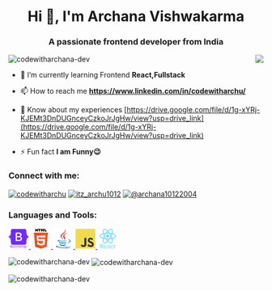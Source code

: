 <h1 align="center">Hi 👋, I'm Archana Vishwakarma</h1>
<h3 align="center">A passionate frontend developer from India</h3>
<img align="right"src="https://user-images.githubusercontent.com/55389276/140866485-8fb1c876-9a8f-4d6a-98dc-08c4981eaf70.gif">

<p align="left"> <img src="https://komarev.com/ghpvc/?username=codewitharchana-dev&label=Profile%20views&color=0e75b6&style=flat" alt="codewitharchana-dev" /> </p>

- 🌱 I’m currently learning Frontend **React,Fullstack**

- 📫 How to reach me **https://www.linkedin.com/in/codewitharchu/**

- 📄 Know about my experiences [https://drive.google.com/file/d/1g-xYRj-KJEMt3DnDUGnceyCzkoJrJgHw/view?usp=drive_link](https://drive.google.com/file/d/1g-xYRj-KJEMt3DnDUGnceyCzkoJrJgHw/view?usp=drive_link)

- ⚡ Fun fact **I am Funny😉**

<h3 align="left">Connect with me:</h3>
<p align="left">
<a href="https://linkedin.com/in/codewitharchu" target="blank"><img align="center" src="https://raw.githubusercontent.com/rahuldkjain/github-profile-readme-generator/master/src/images/icons/Social/linked-in-alt.svg" alt="codewitharchu" height="30" width="40" /></a>
<a href="https://instagram.com/itz_archu1012" target="blank"><img align="center" src="https://raw.githubusercontent.com/rahuldkjain/github-profile-readme-generator/master/src/images/icons/Social/instagram.svg" alt="itz_archu1012" height="30" width="40" /></a>
<a href="https://www.hackerrank.com/@archana10122004" target="blank"><img align="center" src="https://raw.githubusercontent.com/rahuldkjain/github-profile-readme-generator/master/src/images/icons/Social/hackerrank.svg" alt="@archana10122004" height="30" width="40" /></a>
</p>

<h3 align="left">Languages and Tools:</h3>
<p align="left"> <a href="https://getbootstrap.com" target="_blank" rel="noreferrer"> <img src="https://raw.githubusercontent.com/devicons/devicon/master/icons/bootstrap/bootstrap-plain-wordmark.svg" alt="bootstrap" width="40" height="40"/> </a> <a href="https://www.w3.org/html/" target="_blank" rel="noreferrer"> <img src="https://raw.githubusercontent.com/devicons/devicon/master/icons/html5/html5-original-wordmark.svg" alt="html5" width="40" height="40"/> </a> <a href="https://www.java.com" target="_blank" rel="noreferrer"> <img src="https://raw.githubusercontent.com/devicons/devicon/master/icons/java/java-original.svg" alt="java" width="40" height="40"/> </a> <a href="https://developer.mozilla.org/en-US/docs/Web/JavaScript" target="_blank" rel="noreferrer"> <img src="https://raw.githubusercontent.com/devicons/devicon/master/icons/javascript/javascript-original.svg" alt="javascript" width="40" height="40"/> </a> <a href="https://reactjs.org/" target="_blank" rel="noreferrer"> <img src="https://raw.githubusercontent.com/devicons/devicon/master/icons/react/react-original-wordmark.svg" alt="react" width="40" height="40"/> </a> </p>

<p><img align="left" src="https://github-readme-stats.vercel.app/api/top-langs?username=codewitharchana-dev&show_icons=true&locale=en&layout=compact" alt="codewitharchana-dev" /></p>

<p>&nbsp;<img align="center" src="https://github-readme-stats.vercel.app/api?username=codewitharchana-dev&show_icons=true&locale=en" alt="codewitharchana-dev" /></p>

<p><img align="center" src="https://github-readme-streak-stats.herokuapp.com/?user=codewitharchana-dev&" alt="codewitharchana-dev" /></p>
